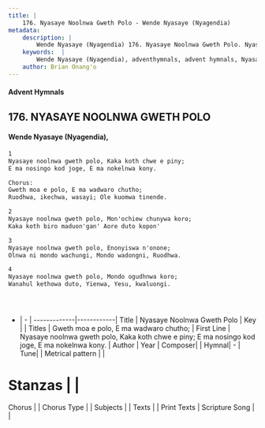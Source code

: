 ```yaml
---
title: |
    176. Nyasaye Noolnwa Gweth Polo - Wende Nyasaye (Nyagendia)
metadata:
    description: |
        Wende Nyasaye (Nyagendia) 176. Nyasaye Noolnwa Gweth Polo. Nyasaye noolnwa gweth polo, Kaka koth chwe e piny; E ma nosingo kod joge, E ma nokelnwa kony.  Chorus: Gweth moa e polo, E ma wadwaro chutho; Ruodhwa, ikechwa, wasayi; Ole kuomwa tinende.  
    keywords:  |
        Wende Nyasaye (Nyagendia), adventhymnals, advent hymnals, Nyasaye Noolnwa Gweth Polo, Nyasaye noolnwa gweth polo, Kaka koth chwe e piny; E ma nosingo kod joge, E ma nokelnwa kony.. Gweth moa e polo, E ma wadwaro chutho;
    author: Brian Onang'o
---
```


#### Advent Hymnals
## 176. NYASAYE NOOLNWA GWETH POLO
####  Wende Nyasaye (Nyagendia),

```txt
1
Nyasaye noolnwa gweth polo, Kaka koth chwe e piny;
E ma nosingo kod joge, E ma nokelnwa kony.

Chorus:
Gweth moa e polo, E ma wadwaro chutho;
Ruodhwa, ikechwa, wasayi; Ole kuomwa tinende.

2
Nyasaye noolnwa gweth polo, Mon'ochiew chunywa koro;
Kaka koth biro maduon'gan' Aore duto kopon'

3
Nyasaye noolnwa gweth polo, Enonyiswa n'onone;
Olnwa ni mondo wachungi, Mondo wadongni, Ruodhwa.

4
Nyasaye noolnwa gweth polo, Mondo ogudhnwa koro;
Wanahul kethowa duto, Yienwa, Yesu, kwaluongi.





```

- |   -  |
-------------|------------|
Title | Nyasaye Noolnwa Gweth Polo |
Key |  |
Titles | Gweth moa e polo, E ma wadwaro chutho; |
First Line | Nyasaye noolnwa gweth polo, Kaka koth chwe e piny; E ma nosingo kod joge, E ma nokelnwa kony. |
Author | 
Year | 
Composer| |
Hymnal|  - |
Tune|  |
Metrical pattern | |
# Stanzas |  |
Chorus |  |
Chorus Type |  |
Subjects | |
Texts |  |
Print Texts | 
Scripture Song |  |
    

